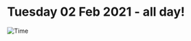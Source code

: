 # Tuesday 02 Feb 2021 - all day!
![Time](https://github.com/rich-ctm/today/workflows/Time/badge.svg)
